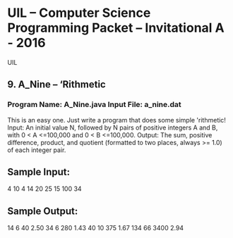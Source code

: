# UIL – Computer Science Programming Packet – Invitational A - 2016
UIL
## 9. A_Nine – ‘Rithmetic
### Program Name: A_Nine.java Input File: a_nine.dat
This is an easy one. Just write a program that does some simple 'rithmetic!
Input: An initial value N, followed by N pairs of positive integers A and B, with 0 < A <=100,000 and 0 < B <=100,000.
Output: The sum, positive difference, product, and quotient (formatted to two places, always >= 1.0) of each integer pair.
## Sample Input:
4
10 4
14 20
25 15
100 34
## Sample Output:
14 6 40 2.50
34 6 280 1.43
40 10 375 1.67
134 66 3400 2.94
